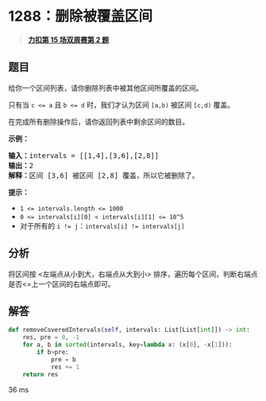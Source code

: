 # 1288：删除被覆盖区间


> <u>**[力扣第 15 场双周赛第 2 题](https://leetcode.cn/problems/remove-covered-intervals/)**</u>

## 题目

<p>给你一个区间列表，请你删除列表中被其他区间所覆盖的区间。</p>

<p>只有当 <code>c &lt;= a</code> 且 <code>b &lt;= d</code> 时，我们才认为区间 <code>[a,b)</code> 被区间 <code>[c,d)</code> 覆盖。</p>

<p>在完成所有删除操作后，请你返回列表中剩余区间的数目。</p>



<p><strong>示例：</strong></p>

<pre>
<strong>输入：</strong>intervals = [[1,4],[3,6],[2,8]]
<strong>输出：</strong>2
<strong>解释：</strong>区间 [3,6] 被区间 [2,8] 覆盖，所以它被删除了。
</pre>



<p><strong>提示：</strong>​​​​​​</p>

<ul>
<li><code>1 &lt;= intervals.length &lt;= 1000</code></li>
<li><code>0 &lt;= intervals[i][0] &lt; intervals[i][1] &lt;= 10^5</code></li>
<li>对于所有的 <code>i != j</code>：<code>intervals[i] != intervals[j]</code></li>
</ul>


## 分析

将区间按 <左端点从小到大，右端点从大到小> 排序，遍历每个区间，判断右端点是否<=上一个区间的右端点即可。

## 解答


```python
def removeCoveredIntervals(self, intervals: List[List[int]]) -> int:
	res, pre = 0, -1
	for a, b in sorted(intervals, key=lambda x: (x[0], -x[1])):
		if b>pre:
			pre = b
			res += 1
	return res
```
36 ms
